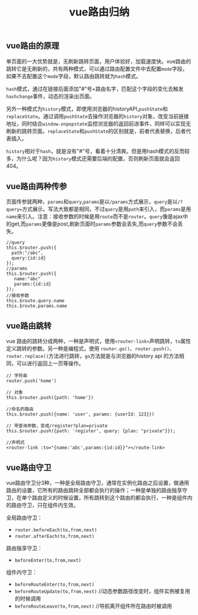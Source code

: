 ﻿---
title: vue路由归纳
categories:
- 技术
tags:
- vue
---
## vue路由的原理
单页面的一大优势就是，无刷新跳转页面，用户体验好，加载速度快。vue路由的跳转它是无刷新的，共有两种模式，可以通过路由配置文件中去配置`mode`字段，如果不去配置这个`mode`字段，默认路由跳转就为`hash`模式。

`hash`模式，通过在链接后面添加"#"号+路由名字，匹配这个字段的变化去触发`hashchange`事件，动态的渲染出页面。

另外一种模式为`history`模式，即使用浏览器的historyAPI,`pushState`和`replaceState`。通过调用`pushState`去操作浏览器的`history`对象，改变当前链接地址，同时结合`window.onpopstate`监控浏览器的返回前进事件，同样可以实现无刷新的跳转页面。`replaceState`和`pushState`的区别就是，前者代表替换，后者代表插入。

<!--more-->
`history`相对于`hash`，就是没有"#"号，看着十分清爽。但是用hash模式的反而较多，为什么呢？因为`history`模式还需要后端的配置，否则刷新页面就会返回404。

## vue路由两种传参
页面传参就两种，`params`和`query`,`params`是以`/params`方式展示，`query`是以`/?query=`方式展示。写法大致都是相同，不过`query`是用`path`来引入，而`params`是用`name`来引入。注意：接收参数的时候是用`route`而不是`router`。`query`像是ajax中的get,而`params`更像是post,刷新页面时`params`参数会丢失,而`query`参数不会丢失。
``` breach
//query
this.$router.push({
  path:"/abc",
  query:{id:id}
});
//params
this.$router.push({
   name:"abc"
   params:{id:id}
});
//接收参数
this.$route.query.name
this.$route.params.name
```
## vue路由跳转
vue 路由的跳转分成两种，一种是声明式，使用`<router-link>`声明跳转，`to`属性定义跳转的参数。另一种是编程式，使用 `router.go()`、`router.push()`、`router.replace()`方法进行跳转，`go`方法就是与浏览器的history api 的方法相同，可以进行返回上一页等操作。
``` breach
// 字符串
router.push('home')

// 对象
this.$router.push({path: 'home'})

//命名的路由
this.$router.push({name: 'user', params: {userId: 123}})

// 带查询参数，变成/register?plan=private
this.$router.push({path: 'register', query: {plan: "private"}});

//声明式
<router-link :to="{name:'abc',params:{id:id}}"></route-link>
```
## vue路由守卫
vue路由守卫分3种，一种是全局路由守卫，通常在实例化路由之后设置，做通用路由的设置，它所有的路由跳转全部都会执行的操作；一种是单独的路由独享守卫，在单个路由定义的时候设置，所有跳转到这个路由的都会执行，一种是组件内的路由守卫，只在组件内生效。
 
 全局路由守卫：
 
 - `router.beforeEach(to,from,next)`
 - `router.afterEach(to,from,next)`

路由独享守卫：
  - `beforeEnter(to,from,next)`

组件内守卫：
  - `beforeRouteEnter(to,from,next)`
  - `beforeRouteUpdate(to,from,next)`  //动态参数路径改变时，组件实例被复用的时候调用
  - `beforeRouteLeave(to,from,next)`   //导航离开组件所在路由时被调用
